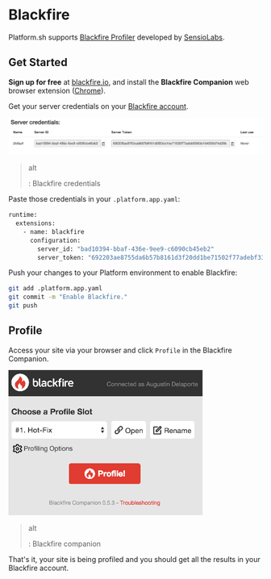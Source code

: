 Blackfire
=========

Platform.sh supports [Blackfire Profiler](https://blackfire.io/)
developed by [SensioLabs](http://sensiolabs.com/).

Get Started
-----------

**Sign up for free** at [blackfire.io](https://blackfire.io/signup), and
install the **Blackfire Companion** web browser extension
([Chrome](https://chrome.google.com/webstore/detail/blackfire-companion/miefikpgahefdbcgoiicnmpbeeomffld)).

Get your server credentials on your [Blackfire
account](https://blackfire.io/account/credentials).

![](/integration/images/blackfire-credentials.png)

> alt
>
> :   Blackfire credentials
>
Paste those credentials in your `.platform.app.yaml`:

```bash
runtime:
  extensions:
    - name: blackfire
      configuration:
        server_id: "bad10394-bbaf-436e-9ee9-c6090cb45eb2"
        server_token: "692203ae8755da6b57b8161d3f20dd1be71502f77adebf3363d164033d74d29b"
```

Push your changes to your Platform environment to enable Blackfire:

```bash
git add .platform.app.yaml
git commit -m "Enable Blackfire."
git push
```

Profile
-------

Access your site via your browser and click `Profile` in the Blackfire
Companion.

![](/integration/images/blackfire-companion.png)

> alt
>
> :   Blackfire companion
>
That's it, your site is being profiled and you should get all the
results in your Blackfire account.

